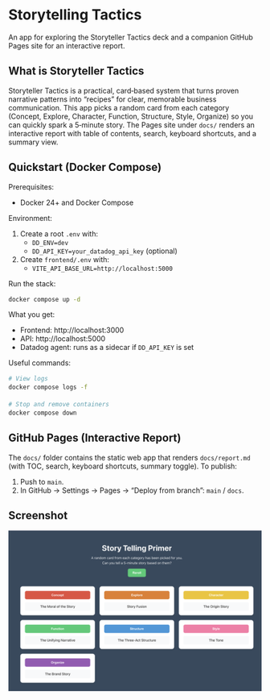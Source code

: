 # Storytelling Tactics

An app for exploring the Storyteller Tactics deck and a companion GitHub Pages site for an interactive report.

## What is Storyteller Tactics

Storyteller Tactics is a practical, card‑based system that turns proven narrative patterns into “recipes” for clear, memorable business communication. This app picks a random card from each category (Concept, Explore, Character, Function, Structure, Style, Organize) so you can quickly spark a 5‑minute story. The Pages site under `docs/` renders an interactive report with table of contents, search, keyboard shortcuts, and a summary view.

## Quickstart (Docker Compose)

Prerequisites:
- Docker 24+ and Docker Compose

Environment:
1. Create a root `.env` with:
   - `DD_ENV=dev`
   - `DD_API_KEY=your_datadog_api_key` (optional)
2. Create `frontend/.env` with:
   - `VITE_API_BASE_URL=http://localhost:5000`

Run the stack:
```bash
docker compose up -d
```

What you get:
- Frontend: http://localhost:3000
- API: http://localhost:5000
- Datadog agent: runs as a sidecar if `DD_API_KEY` is set

Useful commands:
```bash
# View logs
docker compose logs -f

# Stop and remove containers
docker compose down
```

## GitHub Pages (Interactive Report)

The `docs/` folder contains the static web app that renders `docs/report.md` (with TOC, search, keyboard shortcuts, summary toggle). To publish:
1. Push to `main`.
2. In GitHub → Settings → Pages → “Deploy from branch”: `main` / `docs`.

## Screenshot

![Screenshot of app](img/Demo.png "Story Telling Primer")
